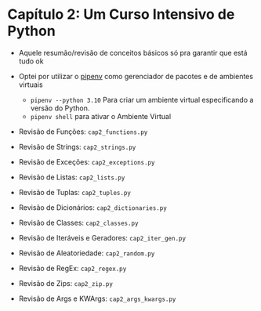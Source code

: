 # Capítulo 2: Um Curso Intensivo de Python

- Aquele resumão/revisão de conceitos básicos só pra garantir que está tudo ok
- Optei por utilizar o [pipenv](https://pypi.org/project/pipenv/) como gerenciador de pacotes e de ambientes virtuais
  - ```pipenv --python 3.10```  Para criar um ambiente virtual especificando a versão do Python.
  - ```pipenv shell``` para ativar o Ambiente Virtual

- Revisão de Funções: ```cap2_functions.py```
- Revisão de Strings: ```cap2_strings.py```
- Revisão de Exceções: ```cap2_exceptions.py```
- Revisão de Listas: ```cap2_lists.py```
- Revisão de Tuplas: ```cap2_tuples.py```
- Revisão de Dicionários: ```cap2_dictionaries.py```
- Revisão de Classes: ```cap2_classes.py```
- Revisão de Iteráveis e Geradores:  ```cap2_iter_gen.py```
- Revisão de Aleatoriedade:  ```cap2_random.py```
- Revisão de RegEx:  ```cap2_regex.py```
- Revisão de Zips:  ```cap2_zip.py```
- Revisão de Args e KWArgs:  ```cap2_args_kwargs.py```
